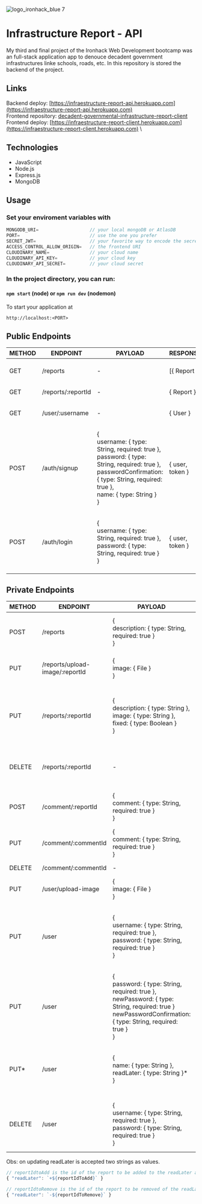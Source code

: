 ![logo_ironhack_blue 7](https://user-images.githubusercontent.com/23629340/40541063-a07a0a8a-601a-11e8-91b5-2f13e4e6b441.png)

# Infrastructure Report - API

My third and final project of the Ironhack Web Development bootcamp was an full-stack application app to denouce decadent government infrastructures linke schools, roads, etc.
In this repository is stored the backend of the project.

## Links

Backend deploy: [https://infraestructure-report-api.herokuapp.com](https://infraestructure-report-api.herokuapp.com) \
Frontend repository: [decadent-governmental-infrastructure-report-client](https://github.com/VINIRR99/decadent-governmental-infrastructure-report-client) \
Frontend deploy: [https://infraestructure-report-client.herokuapp.com](https://infraestructure-report-client.herokuapp.com) \

## Technologies

- JavaScript
- Node.js
- Express.js
- MongoDB

## Usage

### Set your enviroment variables with
```javascript
MONGODB_URI=                   // your local mongoDB or AtlasDB
PORT=                          // use the one you prefer
SECRET_JWT=                    // your favorite way to encode the secret
ACCESS_CONTROL_ALLOW_ORIGIN=   // the frontend URI
CLOUDINARY_NAME=               // your cloud name
CLOUDINARY_API_KEY=            // your cloud key
CLOUDINARY_API_SECRET=         // your cloud secret
```

### In the project directory, you can run:

#### `npm start` (node) or `npm run dev` (nodemon)

To start your application at
```
http://localhost:<PORT>
```

## Public Endpoints

| METHOD | ENDPOINT           | PAYLOAD                                                                                                                                                                                   | RESPONSE        | ACTION                                                                                         |
| ------ | ------------------ | ----------------------------------------------------------------------------------------------------------------------------------------------------------------------------------------- | --------------- | ---------------------------------------------------------------------------------------------- |
| GET    | /reports           | \-                                                                                                                                                                                        | \[{ Report }\]  | Get all reports<br>from DB                                                                     |
| GET    | /reports/:reportId | \-                                                                                                                                                                                        | { Report }      | Get one report                                                                                 |
| GET    | /user/:username    | \-                                                                                                                                                                                        | { User }        | Get one user<br>by id                                                                          |
| POST   | /auth/signup       | {<br>username: { type: String, required: true },<br>password: { type: String, required: true },<br>passwordConfirmation: { type: String, required: true },<br>name: { type: String }<br>} | { user, token } | Creates an<br>user in DB and<br>creates a token<br>for the user to<br>access private<br>routes |
| POST   | /auth/login        | {<br>username: { type: String, required: true },<br>password: { type: String, required: true }<br>}                                                                                       | { user, token } | Creates a<br>token for the<br>user to acces<br>private routes                                  |

## Private Endpoints

| METHOD | ENDPOINT                            | PAYLOAD                                                                                                                                                             | RESPONSE    | ACTION                                                                      |
| ------ | ----------------------------------- | ------------------------------------------------------------------------------------------------------------------------------------------------------------------- | ----------- | --------------------------------------------------------------------------- |
| POST   | /reports                            | {<br>description: { type: String, required: true }<br>}                                                                                                             | { Report }  | Creates a new<br>report linked to<br>the user                               |
| PUT    | /reports/upload-<br>image/:reportId | {<br>image: { File }<br>}                                                                                                                                           | { Report }  | Upload the<br>image of the<br>report                                        |
| PUT    | /reports/:reportId                  | {<br>description: { type: String },<br>image: { type: String },<br>fixed: { type: Boolean }<br>}                                                                    | { Report }  | Updates the<br>description,<br>image, location<br>or fixed of the<br>report |
| DELETE | /reports/:reportId                  | \-                                                                                                                                                                  | \-          | Deletes a report<br>and all<br>comments<br>linked to it                     |
| POST   | /comment/:reportId                  | {<br>comment: { type: String, required: true }<br>}                                                                                                                 | { Comment } | Posts a new<br>comment about<br>a report                                    |
| PUT    | /comment/:commentId                 | {<br>comment: { type: String, required: true }<br>}                                                                                                                 | { Comment } | Updates a<br>comment                                                        |
| DELETE | /comment/:commentId                 | \-                                                                                                                                                                  | \-          | Deletes a<br>comment                                                        |
| PUT    | /user/upload-image                  | {<br>image: { File }<br>}                                                                                                                                           | { use }     |                                                                             |
| PUT    | /user                               | {<br>username: { type: String, required: true },<br>password: { type: String, required: true }<br>}                                                                 | { user }    | Updates the<br>username of the<br>user using the<br>password to<br>check    |
| PUT    | /user                               | {<br>password: { type: String, required: true },<br>newPassword: { type: String, required: true }<br>newPasswordConfirmation: { type: String, required: true }<br>} | { user }    | Updates the<br>password of the<br>user                                      |
| PUT\*  | /user                               | {<br>name: { type: String },<br>readLater: { type: String }\*<br>}                                                                                                  | { user }    | Updated the<br>name or the<br>readLater of the<br>user                      |
| DELETE | /user                               | {<br>username: { type: String, required: true },<br>password: { type: String, required: true }<br>}                                                                 | \-          | Deletes a user<br>and all reports<br>and comments<br>linked to it           |

Obs: on updating readLater is accepted two strings as values.
```javascript
// reportIdtoAdd is the id of the report to be added to the readLater array of the user
{ "readLater": `+${reportIdToAdd}` }

// reportIdtoRemove is the id of the report to be removed of the readLater array of the user
{ "readLater": `-${reportIdToRemove}` }
```